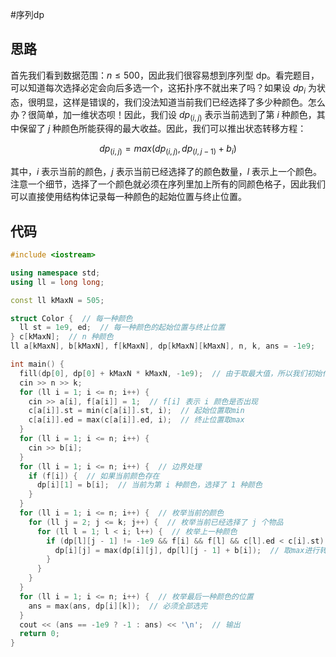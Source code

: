 #序列dp 

## 思路

首先我们看到数据范围：$n\le 500$，因此我们很容易想到序列型 dp。看完题目，可以知道每次选择必定会向后多选一个，这拓扑序不就出来了吗？如果设 $dp_i$ 为状态，很明显，这样是错误的，我们没法知道当前我们已经选择了多少种颜色。怎么办？很简单，加一维状态呗！因此，我们设 $dp_{(i,j)}$ 表示当前选到了第 $i$ 种颜色，其中保留了 $j$ 种颜色所能获得的最大收益。因此，我们可以推出状态转移方程：

$$dp_{(i,j)}=max(dp_{(i,j)},dp_{(l,j - 1)} + b_i)$$

其中，$i$ 表示当前的颜色，$j$ 表示当前已经选择了的颜色数量，$l$ 表示上一个颜色。注意一个细节，选择了一个颜色就必须在序列里加上所有的同颜色格子，因此我们可以直接使用结构体记录每一种颜色的起始位置与终止位置。

## 代码

```cpp
#include <iostream>

using namespace std;
using ll = long long;

const ll kMaxN = 505;

struct Color {  // 每一种颜色
  ll st = 1e9, ed;  // 每一种颜色的起始位置与终止位置
} c[kMaxN];  // n 种颜色
ll a[kMaxN], b[kMaxN], f[kMaxN], dp[kMaxN][kMaxN], n, k, ans = -1e9;

int main() {
  fill(dp[0], dp[0] + kMaxN * kMaxN, -1e9);  // 由于取最大值，所以我们初始化为极小值
  cin >> n >> k;
  for (ll i = 1; i <= n; i++) {
    cin >> a[i], f[a[i]] = 1;  // f[i] 表示 i 颜色是否出现
    c[a[i]].st = min(c[a[i]].st, i);  // 起始位置取min
    c[a[i]].ed = max(c[a[i]].ed, i);  // 终止位置取max
  }
  for (ll i = 1; i <= n; i++) {
    cin >> b[i];
  }
  for (ll i = 1; i <= n; i++) {  // 边界处理
    if (f[i]) {  // 如果当前颜色存在
      dp[i][1] = b[i];  // 当前为第 i 种颜色，选择了 1 种颜色
    }
  }
  for (ll i = 1; i <= n; i++) {  // 枚举当前的颜色
    for (ll j = 2; j <= k; j++) {  // 枚举当前已经选择了 j 个物品
      for (ll l = 1; l < i; l++) {  // 枚举上一种颜色
        if (dp[l][j - 1] != -1e9 && f[i] && f[l] && c[l].ed < c[i].st) {  // 如果状态存在，并且两种颜色也存在，并且当前颜色在后面
          dp[i][j] = max(dp[i][j], dp[l][j - 1] + b[i]);  // 取max进行转移
        }
      }
    }
  }
  for (ll i = 1; i <= n; i++) {  // 枚举最后一种颜色的位置
    ans = max(ans, dp[i][k]);  // 必须全部选完
  }
  cout << (ans == -1e9 ? -1 : ans) << '\n';  // 输出
  return 0;
}
```